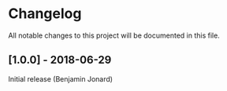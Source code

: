 # Changelog
All notable changes to this project will be documented in this file.

## [1.0.0] - 2018-06-29
Initial release (Benjamin Jonard)
